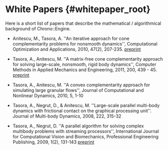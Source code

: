 White Papers {#whitepaper_root}
==========================

Here is a short list of papers that describe the mathematical / algorithmical background of Chrono::Engine.


- Anitescu, M., Tasora, A. ''An iterative approach for cone complementarity problems for nonsmooth dynamics'', Computational Optimization and Applications, 2010, 47(2), 207-235. [preprint](http://www.mcs.anl.gov/uploads/cels/papers/P1413.pdf)


- Tasora, A., Anitescu, M. ''A matrix-free cone complementarity approach for solving large-scale, nonsmooth, rigid body dynamics'', Computer Methods in Applied Mechanics and Engineering, 2011, 200, 439 - 45. [preprint](http://www.mcs.anl.gov/~anitescu/PUBLICATIONS/2010/preprint_TASORA_ANITESCU_COMP.pdf)


- Tasora, A., Anitescu, M. ''A convex complementarity approach for simulating large granular flows'', Journal of Computational and Nonlinear Dynamics, 2010, 5, 1-10 


- Tasora, A., Negrut, D., & Anitescu, M. ''Large-scale parallel multi-body dynamics with frictional contact on the graphical processing unit''. Journal of Multi-body Dynamics, 2008, 222, 315-32


- Tasora, A., Negrut, D. ''A parallel algorithm for solving complex multibody problems with streaming processors'', International Journal for Computational Vision and Biomechanics, Professional Engineering Publishing, 2009, 1(2), 131-143  [preprint](http://ied.unipr.it/tasora/pubblicazioni/paper_IJCV.pdf)

